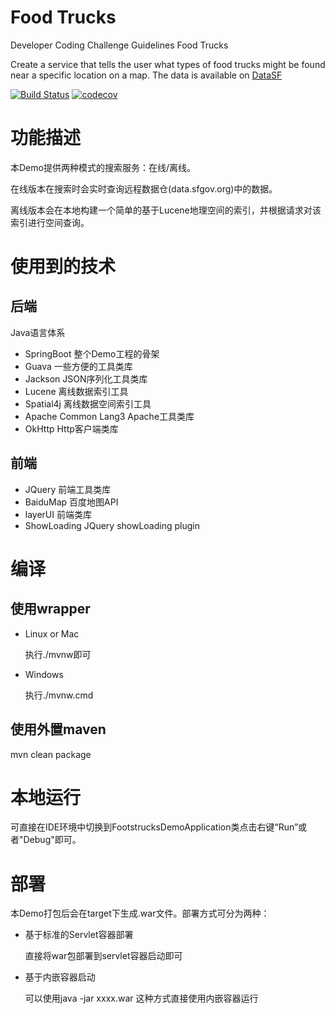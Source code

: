 # Food Trucks
Developer Coding Challenge Guidelines
Food Trucks

Create a service that tells the user what types of food trucks might be found near a specific location on a map.
The data is available on [DataSF](https://data.sfgov.org/Permitting/Mobile-Food-Facility-Permit/rqzj-sfat)

[![Build Status](https://travis-ci.org/icanfly/myapp.svg)](https://travis-ci.org/icanfly/myapp)
[![codecov](https://codecov.io/gh/icanfly/myapp/branch/master/graph/badge.svg)](https://codecov.io/gh/icanfly/myapp)

# 功能描述

本Demo提供两种模式的搜索服务：在线/离线。

在线版本在搜索时会实时查询远程数据仓(data.sfgov.org)中的数据。

离线版本会在本地构建一个简单的基于Lucene地理空间的索引，并根据请求对该索引进行空间查询。

# 使用到的技术

## 后端

Java语言体系
- SpringBoot                        整个Demo工程的骨架
- Guava                             一些方便的工具类库
- Jackson                           JSON序列化工具类库
- Lucene                            离线数据索引工具
- Spatial4j                         离线数据空间索引工具
- Apache Common Lang3               Apache工具类库
- OkHttp                            Http客户端类库

## 前端

- JQuery                              前端工具类库
- BaiduMap                            百度地图API
- layerUI                             前端类库
- ShowLoading                         JQuery showLoading plugin

# 编译

## 使用wrapper

- Linux or Mac  

  执行./mvnw即可

- Windows

  执行./mvnw.cmd

## 使用外置maven

mvn clean package

# 本地运行

可直接在IDE环境中切换到FootstrucksDemoApplication类点击右键“Run”或者"Debug"即可。

# 部署

本Demo打包后会在target下生成.war文件。部署方式可分为两种：

- 基于标准的Servlet容器部署
  
  直接将war包部署到servlet容器启动即可

- 基于内嵌容器启动

  可以使用java -jar xxxx.war 这种方式直接使用内嵌容器运行
